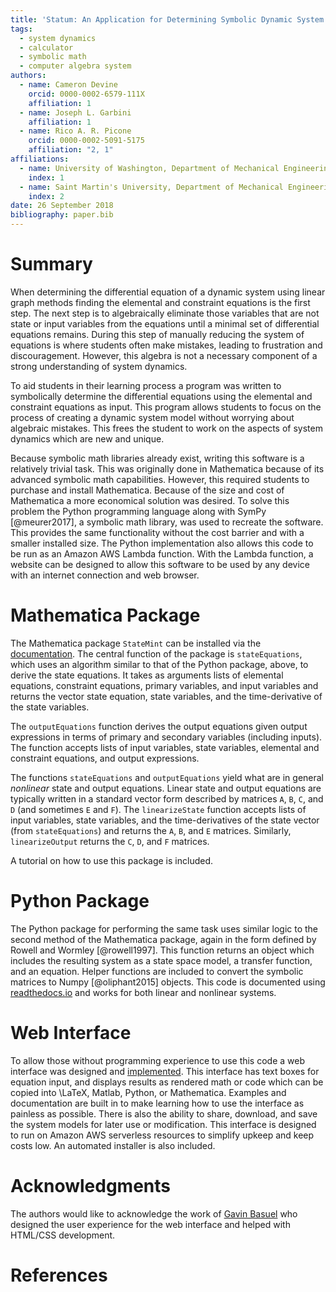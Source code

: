 ```yaml
---
title: 'Statum: An Application for Determining Symbolic Dynamic System Models using Linear Graph Methods'
tags:
  - system dynamics
  - calculator
  - symbolic math
  - computer algebra system
authors:
  - name: Cameron Devine
    orcid: 0000-0002-6579-111X
    affiliation: 1
  - name: Joseph L. Garbini
    affiliation: 1
  - name: Rico A. R. Picone
    orcid: 0000-0002-5091-5175
    affiliation: "2, 1"
affiliations:
  - name: University of Washington, Department of Mechanical Engineering
    index: 1
  - name: Saint Martin's University, Department of Mechanical Engineering
    index: 2
date: 26 September 2018
bibliography: paper.bib
---
```


# Summary

When determining the differential equation of a dynamic system using linear graph methods finding the elemental and constraint equations is the first step.
The next step is to algebraically eliminate those variables that are not state or input variables from the equations until a minimal set of differential equations remains.
During this step of manually reducing the system of equations is where students often make mistakes, leading to frustration and discouragement.
However, this algebra is not a necessary component of a strong understanding of system dynamics.


To aid students in their learning process a program was written to symbolically determine the differential equations using the elemental and constraint equations as input.
This program allows students to focus on the process of creating a dynamic system model without worrying about algebraic mistakes.
This frees the student to work on the aspects of system dynamics which are new and unique.

Because symbolic math libraries already exist, writing this software is a relatively trivial task.
This was originally done in Mathematica because of its advanced symbolic math capabilities.
However, this required students to purchase and install Mathematica.
Because of the size and cost of Mathematica a more economical solution was desired.
To solve this problem the Python programming language along with SymPy [@meurer2017], a symbolic math library, was used to recreate the software.
This provides the same functionality without the cost barrier and with a smaller installed size.
The Python implementation also allows this code to be run as an Amazon AWS Lambda function.
With the Lambda function, a website can be designed to allow this software to be used by any device with an internet connection and web browser.

# Mathematica Package

The Mathematica package `StateMint` can be installed via the [documentation](). The central function of the package is `stateEquations`, which uses an algorithm similar to that of the Python package, above, to derive the state equations. It takes as arguments lists of elemental equations, constraint equations, primary variables, and input variables and returns the vector state equation, state variables, and the time-derivative of the state variables.

The `outputEquations` function derives the output equations given output expressions in terms of primary and secondary variables (including inputs). The function accepts lists of input variables, state variables, elemental and constraint equations, and output expressions.

The functions `stateEquations` and `outputEquations` yield what are in general *nonlinear* state and output equations. Linear state and output equations are typically written in a standard vector form described by matrices `A`, `B`, `C`, and `D` (and sometimes `E` and `F`). The `linearizeState` function accepts lists of input variables, state variables, and the time-derivatives of the state vector (from `stateEquations`) and returns the `A`, `B`, and `E` matrices. Similarly, `linearizeOutput` returns the `C`, `D`, and `F` matrices.

A tutorial on how to use this package is included.

# Python Package

The Python package for performing the same task uses similar logic to the second method of the Mathematica package, again in the form defined by Rowell and Wormley [@rowell1997].
This function returns an object which includes the resulting system as a state space model, a transfer function, and an equation.
Helper functions are included to convert the symbolic matrices to Numpy [@oliphant2015] objects.
This code is documented using [readthedocs.io](https://statum.readthedocs.io/en/latest/) and works for both linear and nonlinear systems.

# Web Interface

To allow those without programming experience to use this code a web interface was designed and [implemented](http://statum.camerondevine.me/).
This interface has text boxes for equation input, and displays results as rendered math or code which can be copied into \LaTeX, Matlab, Python, or Mathematica.
Examples and documentation are built in to make learning how to use the interface as painless as possible.
There is also the ability to share, download, and save the system models for later use or modification.
This interface is designed to run on Amazon AWS serverless resources to simplify upkeep and keep costs low.
An automated installer is also included.

# Acknowledgments

The authors would like to acknowledge the work of [Gavin Basuel](https://www.gavinbasuel.com/) who designed the user experience for the web interface and helped with HTML/CSS development.

# References

<!--stackedit_data:
eyJkaXNjdXNzaW9ucyI6eyJTUjhYckl2em11VWpGY1paIjp7In
N0YXJ0Ijo2NjIsImVuZCI6ODE3LCJ0ZXh0IjoiV2hlbiBkZXRl
cm1pbmluZyB0aGUgZGlmZmVyZW50aWFsIGVxdWF0aW9uIG9mIG
EgZHluYW1pYyBzeXN0ZW0gdXNpbmcgbGluZWFyIGdyYeKApiJ9
LCJleVB3U3hGS1pTN3ViaWxuIjp7InN0YXJ0IjoxMTM0LCJlbm
QiOjExMzQsInRleHQiOiJXaGVuIGxlYXJuaW5nIHN5c3RlbSBk
eW5hbWljcywgc3R1ZGVudHMgd29yayBtYW55IHByb2JsZW1zIG
FzIGEgcGFydCBvZiB0aGVpciBj4oCmIn0sIkJhcEpWbXc2RFVX
NEpNZVMiOnsic3RhcnQiOjExMzQsImVuZCI6MTIzMCwidGV4dC
I6Ikhvd2V2ZXIsIHRoaXMgYWxnZWJyYSBpcyBub3QgYSBuZWNl
c3NhcnkgY29tcG9uZW50IG9mIGEgc3Ryb25nIHVuZGVyc3Rhbm
Rpbmcgb2bigKYifSwia0l0TDFRVkJISXlrbVRCdCI6eyJzdGFy
dCI6MTIzMywiZW5kIjoxNDA0LCJ0ZXh0IjoiVG8gYWlkIHN0dW
RlbnRzIGluIHRoZWlyIGxlYXJuaW5nIHByb2Nlc3MgYSBwcm9n
cmFtIHdhcyB3cml0dGVuIHRvIHN5bWJvbGljYWxseeKApiJ9LC
JTbmg2bWwzYnhGa0dQTW1mIjp7InN0YXJ0IjoxNTM2LCJlbmQi
OjE2MjYsInRleHQiOiJUaGlzIGZyZWVzIHRoZSBzdHVkZW50IH
RvIHdvcmsgb24gdGhlIGFzcGVjdHMgb2Ygc3lzdGVtIGR5bmFt
aWNzIHdoaWNoIGFyZSBuZXfigKYifSwiSDVBV2V4YUM4emxYYj
IxTyI6eyJzdGFydCI6MTYyOCwiZW5kIjoxNzI2LCJ0ZXh0Ijoi
QmVjYXVzZSBzeW1ib2xpYyBtYXRoIGxpYnJhcmllcyBhbHJlYW
R5IGV4aXN0LCB3cml0aW5nIHRoaXMgc29mdHdhcmUgaXMgYSBy
ZWxhdOKApiJ9LCJ3RUc2Vnc4a1F3WnBoVzYzIjp7InN0YXJ0Ij
oxNzQ3LCJlbmQiOjE3NTEsInRleHQiOiJkb25lIn0sIlF3TER2
M0gzQk1QTFVMNTAiOnsic3RhcnQiOjE4MzMsImVuZCI6MTg0MS
widGV4dCI6InJlcXVpcmVkIn0sInBSS1Rpbm9LZ3NXN1Z0Mkgi
Onsic3RhcnQiOjE5MDMsImVuZCI6MTkxNiwidGV4dCI6InNpem
UgYW5kIGNvc3QifSwicngyTHVtZGNLVkVpMmZVSyI6eyJzdGFy
dCI6MjA4NywiZW5kIjoyMDkxLCJ0ZXh0IjoidXNlZCJ9LCI2ZW
kyTVJOeTBzbWl4WGd1Ijp7InN0YXJ0IjoyMzQzLCJlbmQiOjIz
NDksInRleHQiOiJjYW4gYmUifSwiOFZHbDlDWXJqWFBOZTRHNC
I6eyJzdGFydCI6MjQzOSwiZW5kIjoyNDUxLCJ0ZXh0Ijoid2Vi
IGJyb3dzZXIuIn0sIlNDbm5wMlRjQVo2ZWRJVEMiOnsic3Rhcn
QiOjI0NTMsImVuZCI6MjQ3NCwidGV4dCI6IiMgTWF0aGVtYXRp
Y2EgUGFja2FnZSJ9LCJ6ZW1ta2hVTlFwdk5BQmtaIjp7InN0YX
J0IjozNzg2LCJlbmQiOjM3OTQsInRleHQiOiJpbmNsdWRlZCJ9
LCJFVVJPRjRhRjdCQjd0OERKIjp7InN0YXJ0IjoyNTM3LCJlbm
QiOjI1NTQsInRleHQiOiJbZG9jdW1lbnRhdGlvbl0oKSJ9fSwi
Y29tbWVudHMiOnsiUnlMamsycUxjcjhEczhKZCI6eyJkaXNjdX
NzaW9uSWQiOiJTUjhYckl2em11VWpGY1paIiwic3ViIjoiZ286
MTAyOTA1NDM1NTMwODk2NDc0ODAwIiwidGV4dCI6IkknbSBhIG
JpZyBiZWxpZXZlciB0aGF0IHlvdXIgZmlyc3Qgc2VudGVuY2Ug
c2hvdWxkIHRyeSB0byBjb252ZXkgdGhlIG1haW4gcG9pbnQgb2
YgeW91ciBwYXBlci4gVGhpcyBpcyBtb3JlIG9mIGFuIFwiaW50
cm9kdWN0aW9uXCIgc2VjdGlvbiBzZW50ZW5jZSwgYXMgYXJlIH
Rob3NlIHRoYXQgZm9sbG93IGl0LiBQZXJoYXBzIHRoaXMgKmlz
KiBlZmZlY3RpdmVseSB0aGUgaW50cm9kdWN0aW9uIGFuZCB0aG
VyZSdzIGEgc2VwYXJhdGUgYWJzdHJhY3QgLi4uIGlmIHNvLCB0
aGF0J3MgZmluZS4iLCJjcmVhdGVkIjoxNTQzNzE5MTAyODMwfS
wiemRod2NNWmllRFdySXBrQyI6eyJkaXNjdXNzaW9uSWQiOiJT
UjhYckl2em11VWpGY1paIiwic3ViIjoiZ286MTAyOTA1NDM1NT
MwODk2NDc0ODAwIiwidGV4dCI6IkknbSBnb2luZyB0byBjb250
aW51ZSBjb21tZW50aW5nIGFzIGlmIHRoaXMgdGV4dCBpcyBwcm
VjZWRlZCBieSBhbiBhYnN0cmFjdCBvZiBzb21lIHNvcnQuIiwi
Y3JlYXRlZCI6MTU0MzcxOTIwMTgwOH0sInViZHFOaFdTbXRHVW
tTV2UiOnsiZGlzY3Vzc2lvbklkIjoiZXlQd1N4RktaUzd1Ymls
biIsInN1YiI6ImdvOjEwMjkwNTQzNTUzMDg5NjQ3NDgwMCIsIn
RleHQiOiJJIHRoaW5rIGFkZGluZyBhIHBocmFzZSB0byB0aGUg
cHJlY2VkaW5nIHNlbnRlbmNlIGNvdWxkIGNhcHR1cmUgd2hhdC
B5b3UncmUgdHJ5aW5nIHRvIHNheSwgaGVyZS4gU29tZXRoaW5n
IGxpa2UgXCIuLi4gbWFrZSBtaXN0YWtlcywgd2hpY2ggbGVhZC
B0byBmcnVzdHJhdGlvbiBhbmQgZGlzY291cmFnZW1lbnQgd2hl
biBtYW51YWxseSByZWR1Y2luZyB0aGUgc3lzdGVtIG9mIGVxdW
F0aW9ucy5cIiIsImNyZWF0ZWQiOjE1NDM3MTk2MTA2ODd9LCI0
NFdCZTRrWEVBRktvSFFLIjp7ImRpc2N1c3Npb25JZCI6IkJhcE
pWbXc2RFVXNEpNZVMiLCJzdWIiOiJnbzoxMDI5MDU0MzU1MzA4
OTY0NzQ4MDAiLCJ0ZXh0IjoiQWx3YXlzIHRyeSB0byBzaGVkIH
dvcmRzLCB3aGVuIHBvc3NpYmxlLiBBbHNvIHRyeSBwYWNraW5n
IGluIGFzIG11Y2ggc3BlY2lmaWNpdHkuIEhlcmUgeW91IGNvdW
xkIHNheSBcIkhvd2V2ZXIsIGZsYXdsZXNzIG1hbnVhbCBhbGdl
YnJhIGlzIG5vdCByZXF1aXJlZCB0byB1bmRlcnN0YW5kIHN5c3
RlbSBkeW5hbWljcy5cIiIsImNyZWF0ZWQiOjE1NDM3MTk4NzAx
MjJ9LCJhNkRJZlFoTnppbTAweTBuIjp7ImRpc2N1c3Npb25JZC
I6IkJhcEpWbXc2RFVXNEpNZVMiLCJzdWIiOiJnbzoxMDI5MDU0
MzU1MzA4OTY0NzQ4MDAiLCJ0ZXh0IjoiSSB3b3VsZCBhZGQgc2
9tZXRoaW5nIGxpa2UgXCJNb3Jlb3ZlciwgdGhlIGFsZ2VicmEg
Y2FuIGJlIGF1dG9tYXRlZCwgYSBmZXcgdG9vbHMgZm9yIHdoaW
NoIHdlIHByZXNlbnQsIGhlcmUuIiwiY3JlYXRlZCI6MTU0Mzcx
OTk3MjMwOX0sIjRCcmNOanNEbHhTYkxsTTYiOnsiZGlzY3Vzc2
lvbklkIjoia0l0TDFRVkJISXlrbVRCdCIsInN1YiI6ImdvOjEw
MjkwNTQzNTUzMDg5NjQ3NDgwMCIsInRleHQiOiJXZSBjYW4gbm
93IGJlIG1vcmUgc3BlY2lmaWMsIGhlcmUuIFdlIGhhdmUgYWxy
ZWFkeSBpbnRyb2R1Y2VkIHRoZSBlcXVhdGlvbnMgYW5kIHRoZS
B0YXNrIG9mIGF1dG9tYXRpb24uIiwiY3JlYXRlZCI6MTU0Mzcy
MDA2MzY5Mn0sInNveUhHd2ZCcWR6NVU4WDUiOnsiZGlzY3Vzc2
lvbklkIjoiU25oNm1sM2J4RmtHUE1tZiIsInN1YiI6ImdvOjEw
MjkwNTQzNTUzMDg5NjQ3NDgwMCIsInRleHQiOiJJIHRoaW5rIH
lvdSBjb3VsZCByZXBocmFzZSB0aGlzIHRvIGJlIG1vcmUgY2xl
YXIgdGhhdCB0aGUgXCJuZXdcIiBhbmQgXCJ1bmlxdWVcIiBhc3
BlY3RzIGFyZSBzbyB0byB0aGUgc3R1ZGVudHMsIG5vdCBzeXN0
ZW0gZHluYW1pY3MuIiwiY3JlYXRlZCI6MTU0MzcyMDE0MDQxMH
0sIkpybWRDcXJJSFBXNm5RY1UiOnsiZGlzY3Vzc2lvbklkIjoi
SDVBV2V4YUM4emxYYjIxTyIsInN1YiI6ImdvOjEwMjkwNTQzNT
UzMDg5NjQ3NDgwMCIsInRleHQiOiJDb25zaWRlciBnZXR0aW5n
IHJpZCBvZiB0aGUgZXhpc3RlbmNlIHN0YXRlbWVudCBhbmQgaW
5zdGVhZCBmb2N1cyBvbiB0aGUgZmFjdCB0aGF0IHdlICphcHBs
aWVkIGV4aXN0aW5nKiBzeW1ib2xpYyBtYXRoIGxpYnJhcmllcy
4gQWxzbyBjb25zaWRlciBjYWxsaW5nIGl0IFwibWF0aGVtYXRp
Y3NcIiBiZWNhdXNlIHdlJ3JlIGZhbmN5IiwiY3JlYXRlZCI6MT
U0MzcyMDI3NTY1OX0sIko2RzZvODRjSHRXQTV0WlAiOnsiZGlz
Y3Vzc2lvbklkIjoid0VHNlZ3OGtRd1pwaFc2MyIsInN1YiI6Im
dvOjEwMjkwNTQzNTUzMDg5NjQ3NDgwMCIsInRleHQiOiJDb25z
aWRlciByZXBocmFzaW5nIHRvIGF2b2lkIFwiZG9uZVwiIiwiY3
JlYXRlZCI6MTU0MzcyMDMwNDkzMX0sInR3WmZ5RnhIVms0ZnZp
bUQiOnsiZGlzY3Vzc2lvbklkIjoiUXdMRHYzSDNCTVBMVUw1MC
IsInN1YiI6ImdvOjEwMjkwNTQzNTUzMDg5NjQ3NDgwMCIsInRl
eHQiOiJJIHRoaW5rIHByZXNlbnQgdGVuc2UgaXMgYmV0dGVyIH
NpbmNlIHdlJ3JlIHN0aWxsIHJlbGVhc2luZyBhIE1NQSBwYWNr
YWdlIiwiY3JlYXRlZCI6MTU0MzcyMDMzMzU0OH0sImtuWklSeW
w3UnJFWFVUMzYiOnsiZGlzY3Vzc2lvbklkIjoicFJLVGlub0tn
c1c3VnQySCIsInN1YiI6ImdvOjEwMjkwNTQzNTUzMDg5NjQ3ND
gwMCIsInRleHQiOiJJIHRoaW5rIHBlcmhhcHMgdGhlIG1vc3Qg
aW1wb3J0YW50IGFzcGVjdCBpcyB0aGF0IGl0IHJlcXVpcmVzIH
N0dWRlbnRzIHRvIGxlYXJuIGEgbmV3IHNvZnR3YXJlIHN5c3Rl
bSAuLi4gd2hpY2ggbW9yZSB0aGFuIG91dHdlaWdocyB0aGUgYW
R2YW50YWdlcyBmb3IgbW9zdCBvZiB0aGUgc3R1ZGVudHMgLi4u
IHlvdXIgd2ViIGFwcCBsZXRzIHRoZW0gZ2V0IHN0YXJ0ZWQgd2
l0aG91dCBsZWFybmluZyBNTUEiLCJjcmVhdGVkIjoxNTQzNzIw
NDQ1Njc4fSwiNG94clJzaEZJaWNNMkVPTyI6eyJkaXNjdXNzaW
9uSWQiOiJyeDJMdW1kY0tWRWkyZlVLIiwic3ViIjoiZ286MTAy
OTA1NDM1NTMwODk2NDc0ODAwIiwidGV4dCI6Ikl0J3MgYmVzdC
B0byBhdm9pZCBcInVzZWRcIiAuLi4gYW5kIGV2ZW4gYmV0dGVy
IHRvIGF2b2lkIHRoZSBwaHJhc2luZyB0aGF0IGxlYWQgdG8gaX
QuIEUuZy4gdGhpcyBzZW50ZW5jZSBjb3VsZCBiZSBcIkZvciB0
aGVzZSByZWFzb25zLCBhIHZlcnNpb24gb2YgdGhlIHNvZnR3YX
JlIHdyaXR0ZW4gaW4gdGhlIFB5dGhvbiAuLi4uXCIiLCJjcmVh
dGVkIjoxNTQzNzIwNjY1OTA2fSwiSGRWSXV4TTFEWlJHS1A0cS
I6eyJkaXNjdXNzaW9uSWQiOiI2ZWkyTVJOeTBzbWl4WGd1Iiwi
c3ViIjoiZ286MTAyOTA1NDM1NTMwODk2NDc0ODAwIiwidGV4dC
I6IldlJ3ZlIGFscmVhZHkgZG9uZSB0aGlzLCBzbyBpdCBzaG91
bGQgYmUgXCJ3YXNcIiIsImNyZWF0ZWQiOjE1NDM3MjA3Mjg0NT
N9LCI0b1NZWEcwQkNzeUhxdEFqIjp7ImRpc2N1c3Npb25JZCI6
IjhWR2w5Q1lyalhQTmU0RzQiLCJzdWIiOiJnbzoxMDI5MDU0Mz
U1MzA4OTY0NzQ4MDAiLCJ0ZXh0IjoiWW91IGNhbiBub3cgZHJp
dmUgaG9tZSB0aGF0IHRoZSB3ZWIgYXBwIGRvZXNuJ3QgcmVxdW
lyZSBhbnkgTWF0aGVtYXRpY2Egb3IgUHl0aG9uL1N5bVB5IGtu
b3dsZWRnZSwgd2hpY2ggSSB0aGluayBpcyB0aGUgbW9zdCBpbX
BvcnRhbnQgYWR2YW50YWdlISIsImNyZWF0ZWQiOjE1NDM3MjA3
OTU2NjB9LCI0Y3hpQUZmQ2FyU2Y2NXZqIjp7ImRpc2N1c3Npb2
5JZCI6IlNDbm5wMlRjQVo2ZWRJVEMiLCJzdWIiOiJnbzoxMDI5
MDU0MzU1MzA4OTY0NzQ4MDAiLCJ0ZXh0IjoiQ29uc2lkZXIgcm
VvcmRlcmluZyB0aGVzZSAuLi4gYXQgbGVhc3QgcHV0dGluZyBN
TUEgbGFzdCwgc2luY2UgSSB0aGluayBpdCdzIGxlYXN0IGltcG
9ydGFudC4iLCJjcmVhdGVkIjoxNTQzNzIyNTMxNjc3fSwiQnh5
TGt0RDlJM3QyVzZ1VSI6eyJkaXNjdXNzaW9uSWQiOiJ6ZW1ta2
hVTlFwdk5BQmtaIiwic3ViIjoiZ286MTAyOTA1NDM1NTMwODk2
NDc0ODAwIiwidGV4dCI6IldoZXJlPyIsImNyZWF0ZWQiOjE1ND
M3MjMwNzQ5Mjl9LCJxMEFKWnR1RzlTa2I2TnNVIjp7ImRpc2N1
c3Npb25JZCI6InplbW1raFVOUXB2TkFCa1oiLCJzdWIiOiJnbz
oxMDI5MDU0MzU1MzA4OTY0NzQ4MDAiLCJ0ZXh0IjoiSSBtZWFu
IHdlIHNob3VsZCBoeXBlcmxpbmsgaXQiLCJjcmVhdGVkIjoxNT
QzNzIzMDkyMDIxfSwiRXVpRGFYazluWGVlbUdqUiI6eyJkaXNj
dXNzaW9uSWQiOiJFVVJPRjRhRjdCQjd0OERKIiwic3ViIjoiZ2
86MTAyOTA1NDM1NTMwODk2NDc0ODAwIiwidGV4dCI6IkknbSBh
ZnJhaWQgdG8gaGFyZGNvZGUgdGhlIHVybCwgZXNwZWNpYWxseS
BpZiB3ZSdyZSBjaGFuZ2luZyB0byBTdGF0ZU1pbnQgLi4uIiwi
Y3JlYXRlZCI6MTU0Mzc3NjgyMDIxNX19LCJoaXN0b3J5IjpbMT
A2MTg1NTM1OCwtMTQ5MjkwOTU3LDQyMzY2MDExLC0yNTY5NjU4
MzcsLTEyMDE5MTA0NTIsMjA5ODc3NTk2MF19
-->
